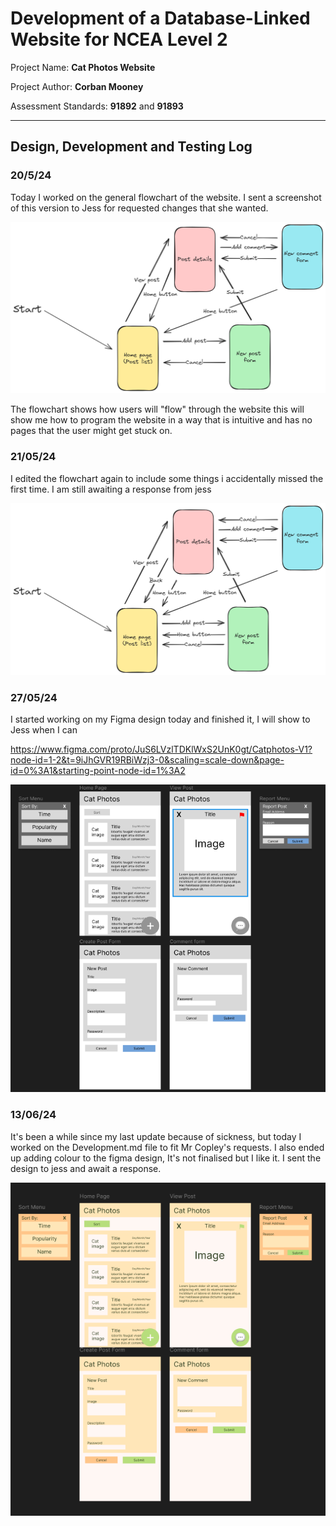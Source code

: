 # Development of a Database-Linked Website for NCEA Level 2

Project Name: **Cat Photos Website**

Project Author: **Corban Mooney**

Assessment Standards: **91892** and **91893**


-------------------------------------------------

## Design, Development and Testing Log

### 20/5/24

Today I worked on the general flowchart of the website. I sent a screenshot of this version to Jess for requested changes that she wanted.

![Flowchart V1](developmentImages/FlowchartV1.png)

The flowchart shows how users will "flow" through the website this will show me how to program the website in a way that is intuitive and has no pages that the user might get stuck on.

### 21/05/24

I edited the flowchart again to include some things i accidentally missed the first time. I am still awaiting a response from jess

![Flowchart V2](developmentImages/FlowchartV2.png)

### 27/05/24

I started working on my Figma design today and finished it, I will show to Jess when I can

https://www.figma.com/proto/JuS6LVzlTDKlWxS2UnK0gt/Catphotos-V1?node-id=1-2&t=9iJhGVR19RBiWzj3-0&scaling=scale-down&page-id=0%3A1&starting-point-node-id=1%3A2

![Figma design showing the first draft of the UI](developmentImages/FigmaDesign1.png)

### 13/06/24

It's been a while since my last update because of sickness, but today I worked on the Development.md file to fit Mr Copley's requests. I also ended up adding colour to the figma design, It's not finalised but I like it. I sent the design to jess and await a response.

![Coloured version of the UI design](DevelopmentImages/FigmaDesign1Colour.png)

